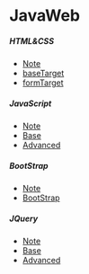 # JavaWeb
<h5>HTML&CSS</h5>
<ul type="disc">
    <li><a href="HTML/note">Note</a></li>
    <li><a href="HTML/src/baseTarget">baseTarget</a></li>
    <li><a href="HTML/src/baseTarget">formTarget</a></li>
</ul>
<h5>JavaScript</h5>
<ul type="disc">
    <li><a href="JavaScript/note">Note</a></li>
    <li><a href="JavaScript/JavaScriptAdvanced">Base</a></li>
    <li><a href="JavaScript/JavaScriptBase">Advanced</a></li>
</ul>
<h5>BootStrap</h5>
<ul type="disc">
    <li><a href="BootStrap/note">Note</a></li>
    <li><a href="BootStrap">BootStrap</a></li>
</ul>
<h5>JQuery</h5>
<ul type="disc">
    <li><a href="JQuery/src/note">Note</a></li>
    <li><a href="JQuery/src/base">Base</a></li>
    <li><a href="JQuery/src/advanced">Advanced</a></li>
</ul>

